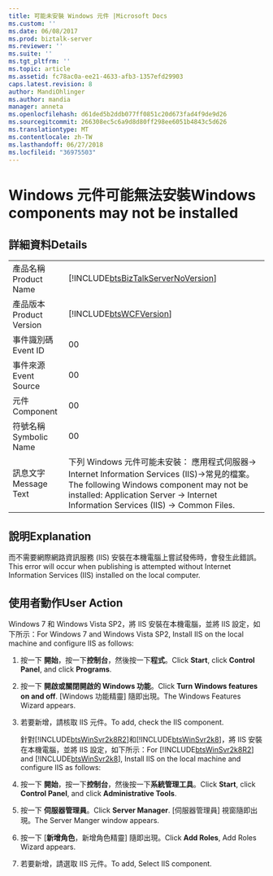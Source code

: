 ```yaml
---
title: 可能未安裝 Windows 元件 |Microsoft Docs
ms.custom: ''
ms.date: 06/08/2017
ms.prod: biztalk-server
ms.reviewer: ''
ms.suite: ''
ms.tgt_pltfrm: ''
ms.topic: article
ms.assetid: fc78ac0a-ee21-4633-afb3-1357efd29903
caps.latest.revision: 8
author: MandiOhlinger
ms.author: mandia
manager: anneta
ms.openlocfilehash: d61ded5b2ddb077ff0851c20d673fad4f9de9d26
ms.sourcegitcommit: 266308ec5c6a9d8d80ff298ee6051b4843c5d626
ms.translationtype: MT
ms.contentlocale: zh-TW
ms.lasthandoff: 06/27/2018
ms.locfileid: "36975503"
---
```

# <a name="windows-components-may-not-be-installed"></a><span data-ttu-id="3111b-102">Windows 元件可能無法安裝</span><span class="sxs-lookup"><span data-stu-id="3111b-102">Windows components may not be installed</span></span>
## <a name="details"></a><span data-ttu-id="3111b-103">詳細資料</span><span class="sxs-lookup"><span data-stu-id="3111b-103">Details</span></span>  

|                 |                                                                                                                                        |
|-----------------|----------------------------------------------------------------------------------------------------------------------------------------|
|  <span data-ttu-id="3111b-104">產品名稱</span><span class="sxs-lookup"><span data-stu-id="3111b-104">Product Name</span></span>   |                           [!INCLUDE[btsBizTalkServerNoVersion](../includes/btsbiztalkservernoversion-md.md)]                           |
| <span data-ttu-id="3111b-105">產品版本</span><span class="sxs-lookup"><span data-stu-id="3111b-105">Product Version</span></span> |                                       [!INCLUDE[btsWCFVersion](../includes/btswcfversion-md.md)]                                       |
|    <span data-ttu-id="3111b-106">事件識別碼</span><span class="sxs-lookup"><span data-stu-id="3111b-106">Event ID</span></span>     |                                                                   <span data-ttu-id="3111b-107">0</span><span class="sxs-lookup"><span data-stu-id="3111b-107">0</span></span>                                                                    |
|  <span data-ttu-id="3111b-108">事件來源</span><span class="sxs-lookup"><span data-stu-id="3111b-108">Event Source</span></span>   |                                                                   <span data-ttu-id="3111b-109">0</span><span class="sxs-lookup"><span data-stu-id="3111b-109">0</span></span>                                                                    |
|    <span data-ttu-id="3111b-110">元件</span><span class="sxs-lookup"><span data-stu-id="3111b-110">Component</span></span>    |                                                                   <span data-ttu-id="3111b-111">0</span><span class="sxs-lookup"><span data-stu-id="3111b-111">0</span></span>                                                                    |
|  <span data-ttu-id="3111b-112">符號名稱</span><span class="sxs-lookup"><span data-stu-id="3111b-112">Symbolic Name</span></span>  |                                                                   <span data-ttu-id="3111b-113">0</span><span class="sxs-lookup"><span data-stu-id="3111b-113">0</span></span>                                                                    |
|  <span data-ttu-id="3111b-114">訊息文字</span><span class="sxs-lookup"><span data-stu-id="3111b-114">Message Text</span></span>   | <span data-ttu-id="3111b-115">下列 Windows 元件可能未安裝： 應用程式伺服器-&gt; Internet Information Services (IIS)-&gt;常見的檔案。</span><span class="sxs-lookup"><span data-stu-id="3111b-115">The following Windows component may not be installed: Application Server -&gt; Internet Information Services (IIS) -&gt; Common Files.</span></span> |

## <a name="explanation"></a><span data-ttu-id="3111b-116">說明</span><span class="sxs-lookup"><span data-stu-id="3111b-116">Explanation</span></span>  
 <span data-ttu-id="3111b-117">而不需要網際網路資訊服務 (IIS) 安裝在本機電腦上嘗試發佈時，會發生此錯誤。</span><span class="sxs-lookup"><span data-stu-id="3111b-117">This error will occur when publishing is attempted without Internet Information Services (IIS) installed on the local computer.</span></span>  

## <a name="user-action"></a><span data-ttu-id="3111b-118">使用者動作</span><span class="sxs-lookup"><span data-stu-id="3111b-118">User Action</span></span>  
 <span data-ttu-id="3111b-119">Windows 7 和 Windows Vista SP2，將 IIS 安裝在本機電腦，並將 IIS 設定，如下所示：</span><span class="sxs-lookup"><span data-stu-id="3111b-119">For Windows 7 and Windows Vista SP2, Install IIS on the local machine and configure IIS as follows:</span></span>  

1. <span data-ttu-id="3111b-120">按一下 **開始**，按一下**控制台**，然後按一下**程式**。</span><span class="sxs-lookup"><span data-stu-id="3111b-120">Click **Start**, click **Control Panel**, and click **Programs**.</span></span>  

2. <span data-ttu-id="3111b-121">按一下 **開啟或關閉開啟的 Windows 功能**。</span><span class="sxs-lookup"><span data-stu-id="3111b-121">Click **Turn Windows features on and off**.</span></span> <span data-ttu-id="3111b-122">[Windows 功能精靈] 隨即出現。</span><span class="sxs-lookup"><span data-stu-id="3111b-122">The Windows Features Wizard appears.</span></span>  

3. <span data-ttu-id="3111b-123">若要新增，請核取 IIS 元件。</span><span class="sxs-lookup"><span data-stu-id="3111b-123">To add, check the IIS component.</span></span>  

   <span data-ttu-id="3111b-124">針對[!INCLUDE[btsWinSvr2k8R2](../includes/btswinsvr2k8r2-md.md)]和[!INCLUDE[btsWinSvr2k8](../includes/btswinsvr2k8-md.md)]，將 IIS 安裝在本機電腦，並將 IIS 設定，如下所示：</span><span class="sxs-lookup"><span data-stu-id="3111b-124">For [!INCLUDE[btsWinSvr2k8R2](../includes/btswinsvr2k8r2-md.md)] and [!INCLUDE[btsWinSvr2k8](../includes/btswinsvr2k8-md.md)], Install IIS on the local machine and configure IIS as follows:</span></span>  

4. <span data-ttu-id="3111b-125">按一下 **開始**，按一下**控制台**，然後按一下**系統管理工具**。</span><span class="sxs-lookup"><span data-stu-id="3111b-125">Click **Start**, click **Control Panel**, and click **Administrative Tools**.</span></span>  

5. <span data-ttu-id="3111b-126">按一下 **伺服器管理員**。</span><span class="sxs-lookup"><span data-stu-id="3111b-126">Click **Server Manager**.</span></span> <span data-ttu-id="3111b-127">[伺服器管理員] 視窗隨即出現。</span><span class="sxs-lookup"><span data-stu-id="3111b-127">The Server Manger window appears.</span></span>  

6. <span data-ttu-id="3111b-128">按一下 [**新增角色**，新增角色精靈] 隨即出現。</span><span class="sxs-lookup"><span data-stu-id="3111b-128">Click **Add Roles**, Add Roles Wizard appears.</span></span>  

7. <span data-ttu-id="3111b-129">若要新增，請選取 IIS 元件。</span><span class="sxs-lookup"><span data-stu-id="3111b-129">To add, Select IIS component.</span></span>
